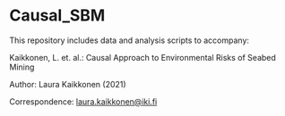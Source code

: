 # Causal_SBM

This repository includes data and analysis scripts to accompany:

Kaikkonen, L. et. al.: Causal Approach to Environmental Risks of Seabed Mining

Author: Laura Kaikkonen (2021)

Correspondence: laura.kaikkonen@iki.fi
